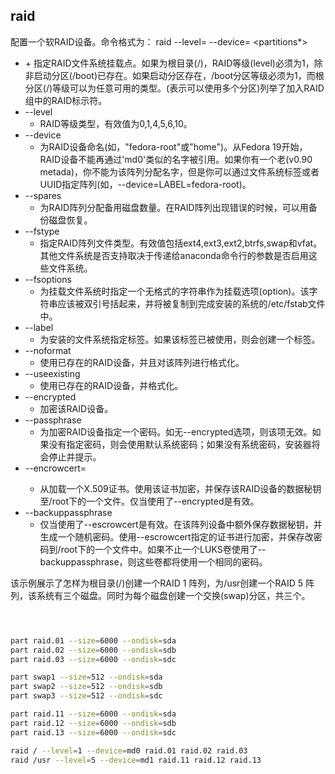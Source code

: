 ## raid 


配置一个软RAID设备。命令格式为：
raid <mntpoint> --level=<level> --device=<mddevice> <partitions*>

  + <mntpoint>
    + 指定RAID文件系统挂载点。如果为根目录(/)，RAID等级(level)必须为1，除非启动分区(/boot)已存在。如果启动分区存在，/boot分区等级必须为1，而根分区(/)等级可以为任意可用的类型。<partitions*>(表示可以使用多个分区)列举了加入RAID组中的RAID标示符。
  + --level
    + RAID等级类型，有效值为0,1,4,5,6,10。
  + --device
    + 为RAID设备命名(如，"fedora-root"或"home")。从Fedora 19开始，RAID设备不能再通过'md0'类似的名字被引用。如果你有一个老(v0.90 metada)，你不能为该阵列分配名字，但是你可以通过文件系统标签或者UUID指定阵列(如，--device=LABEL=fedora-root)。
  + --spares
    + 为RAID阵列分配备用磁盘数量。在RAID阵列出现错误的时候，可以用备份磁盘恢复。
  + --fstype
    + 指定RAID阵列文件类型。有效值包括ext4,ext3,ext2,btrfs,swap和vfat。其他文件系统是否支持取决于传递给anaconda命令行的参数是否启用这些文件系统。
  + --fsoptions
    + 为挂载文件系统时指定一个无格式的字符串作为挂载选项(option)。该字符串应该被双引号括起来，并将被复制到完成安装的系统的/etc/fstab文件中。
  + --label
    + 为安装的文件系统指定标签。如果该标签已被使用，则会创建一个标签。
  + --noformat
    + 使用已存在的RAID设备，并且对该阵列进行格式化。
  + --useexisting
    + 使用已存在的RAID设备，并格式化。
  + --encrypted
    + 加密该RAID设备。
  + --passphrase
    + 为加密RAID设备指定一个密码。如无--encrypted选项，则该项无效。如果没有指定密码，则会使用默认系统密码；如果没有系统密码，安装器将会停止并提示。
  + --encrowcert=<url>
    + 从<url>加载一个X.509证书。使用该证书加密，并保存该RAID设备的数据秘钥至/root下的一个文件。仅当使用了--encrypted是有效。
  + --backuppassphrase
    + 仅当使用了--escrowcert是有效。在该阵列设备中额外保存数据秘钥，并生成一个随机密码。使用--escrowcert指定的证书进行加密，并保存改密码到/root下的一个文件中。如果不止一个LUKS卷使用了--backuppassphrase，则这些卷都将使用一个相同的密码。

该示例展示了怎样为根目录(/)创建一个RAID 1 阵列，为/usr创建一个RAID 5 阵列，该系统有三个磁盘。同时为每个磁盘创建一个交换(swap)分区，共三个。


```bash



part raid.01 --size=6000 --ondisk=sda
part raid.02 --size=6000 --ondisk=sdb  
part raid.03 --size=6000 --ondisk=sdc

part swap1 --size=512 --ondisk=sda
part swap2 --size=512 --ondisk=sdb
part swap3 --size=512 --ondisk=sdc

part raid.11 --size=6000 --ondisk=sda
part raid.12 --size=6000 --ondisk=sdb
part raid.13 --size=6000 --ondisk=sdc

raid / --level=1 --device=md0 raid.01 raid.02 raid.03
raid /usr --level=5 --device=md1 raid.11 raid.12 raid.13


```




